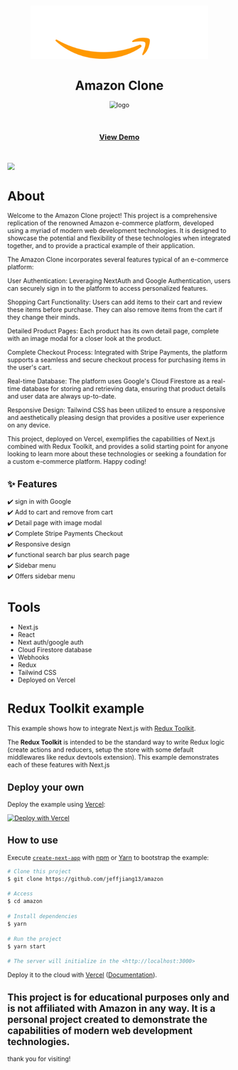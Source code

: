   <div align="center">

 <br />
  <img src="public/amazon-png-logo-vector-1.png" width='400' alt="logo" />

  # Amazon Clone

<img src="public/readme.png" alt="logo" />

 <br />
  <p>

  </p>
  <br />
<h3>
    <a href="https://jeff-amazon.vercel.app/">View Demo</a>
</h3>
</div>

<!-- Badges -->

 <br />


<a href="https://jeff-amazon.vercel.app/" target="_blank">![](https://img.shields.io/website-up-down-green-red/http/monip.org.svg)</a>

# About
Welcome to the Amazon Clone project! This project is a comprehensive replication of the renowned Amazon e-commerce platform, developed using a myriad of modern web development technologies. It is designed to showcase the potential and flexibility of these technologies when integrated together, and to provide a practical example of their application.

The Amazon Clone incorporates several features typical of an e-commerce platform:

User Authentication: Leveraging NextAuth and Google Authentication, users can securely sign in to the platform to access personalized features.

Shopping Cart Functionality: Users can add items to their cart and review these items before purchase. They can also remove items from the cart if they change their minds.

Detailed Product Pages: Each product has its own detail page, complete with an image modal for a closer look at the product.

Complete Checkout Process: Integrated with Stripe Payments, the platform supports a seamless and secure checkout process for purchasing items in the user's cart.

Real-time Database: The platform uses Google's Cloud Firestore as a real-time database for storing and retrieving data, ensuring that product details and user data are always up-to-date.

Responsive Design: Tailwind CSS has been utilized to ensure a responsive and aesthetically pleasing design that provides a positive user experience on any device.

This project, deployed on Vercel, exemplifies the capabilities of Next.js combined with Redux Toolkit, and provides a solid starting point for anyone looking to learn more about these technologies or seeking a foundation for a custom e-commerce platform. Happy coding!


## :sparkles: Features
:heavy_check_mark: sign in with Google\
:heavy_check_mark: Add to cart and remove from cart\
:heavy_check_mark: Detail page with image modal\
:heavy_check_mark: Complete Stripe Payments Checkout\
:heavy_check_mark: Responsive design\
:heavy_check_mark: functional search bar plus search page\
:heavy_check_mark: Sidebar menu\
:heavy_check_mark:  Offers sidebar menu


# Tools
- Next.js
- React
- Next auth/google auth
- Cloud Firestore database
- Webhooks
- Redux
- Tailwind CSS
- Deployed on Vercel


# Redux Toolkit example

This example shows how to integrate Next.js with [Redux Toolkit](https://redux-toolkit.js.org).

The **Redux Toolkit** is intended to be the standard way to write Redux logic (create actions and reducers, setup the store with some default middlewares like redux devtools extension). This example demonstrates each of these features with Next.js

## Deploy your own

Deploy the example using [Vercel](https://vercel.com?utm_source=github&utm_medium=readme&utm_campaign=next-example):

[![Deploy with Vercel](https://vercel.com/button)](https://vercel.com/new/git/external?repository-url=https://github.com/vercel/next.js/tree/canary/examples/with-redux-toolkit&project-name=with-redux-toolkit&repository-name=with-redux-toolkit)

## How to use

Execute [`create-next-app`](https://github.com/vercel/next.js/tree/canary/packages/create-next-app) with [npm](https://docs.npmjs.com/cli/init) or [Yarn](https://yarnpkg.com/lang/en/docs/cli/create/) to bootstrap the example:


```bash
# Clone this project
$ git clone https://github.com/jeffjiang13/amazon

# Access
$ cd amazon

# Install dependencies
$ yarn

# Run the project
$ yarn start

# The server will initialize in the <http://localhost:3000>
```

Deploy it to the cloud with [Vercel](https://vercel.com/new?utm_source=github&utm_medium=readme&utm_campaign=next-example) ([Documentation](https://nextjs.org/docs/deployment)).


## This project is for educational purposes only and is not affiliated with Amazon in any way. It is a personal project created to demonstrate the capabilities of modern web development technologies.
 thank you for visiting!
